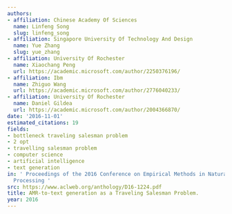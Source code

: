 ```yaml
---
authors:
- affiliation: Chinese Academy Of Sciences
  name: Linfeng Song
  slug: linfeng_song
- affiliation: Singapore University Of Technology And Design
  name: Yue Zhang
  slug: yue_zhang
- affiliation: University Of Rochester
  name: Xiaochang Peng
  url: https://academic.microsoft.com/author/2250376196/
- affiliation: Ibm
  name: Zhiguo Wang
  url: https://academic.microsoft.com/author/2776040233/
- affiliation: University Of Rochester
  name: Daniel Gildea
  url: https://academic.microsoft.com/author/2004366870/
date: '2016-11-01'
estimated_citations: 19
fields:
- bottleneck traveling salesman problem
- 2 opt
- travelling salesman problem
- computer science
- artificial intelligence
- text generation
in: ' Proceedings of the 2016 Conference on Empirical Methods in Natural Language
  Processing '
src: https://www.aclweb.org/anthology/D16-1224.pdf
title: AMR-to-text generation as a Traveling Salesman Problem.
year: 2016
---
```

